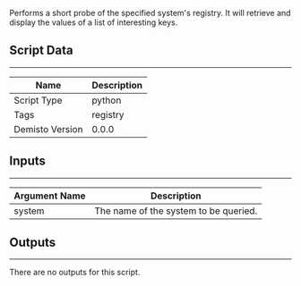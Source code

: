 Performs a short probe of the specified system's registry. It will retrieve and display the values of a list of interesting keys. 
## Script Data
---

| **Name** | **Description** |
| --- | --- |
| Script Type | python |
| Tags | registry |
| Demisto Version | 0.0.0 |

## Inputs
---

| **Argument Name** | **Description** |
| --- | --- |
| system | The name of the system to be queried. |

## Outputs
---
There are no outputs for this script.
